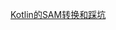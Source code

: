 [Kotlin的SAM转换和踩坑](https://www.ntutn.top/posts/kotlin%E7%9A%84sam%E8%BD%AC%E6%8D%A2%E5%92%8C%E8%B8%A9%E5%9D%91/)